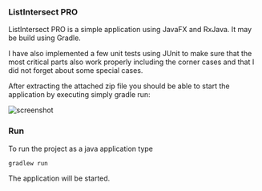 ### ListIntersect PRO
ListIntersect PRO is a simple application using JavaFX and RxJava. It may be build using Gradle.

I have also implemented a few unit tests using JUnit to make sure that the most critical parts also work properly including the corner cases and that I did not forget about some special cases.

After extracting the attached zip file you should be able to start the application by executing simply gradle run:

![screenshot](https://github.com/BujakiAttila/ListIntersectPRO/blob/master/Screenshot.png?raw=true "Screenshot")

### Run
To run the project as a java application type
```
gradlew run
```
The application will be started.
